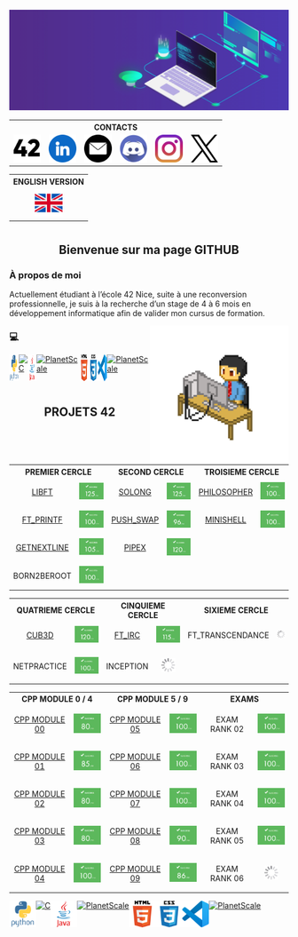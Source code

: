![banner](img/banner.gif)

<ber />

<div align="center">
	<table>
		<tr><th colspan="6" align="center">CONTACTS</th></tr>
        <tr>
          <td><a href="https://profile.intra.42.fr/users/mgayout" target="_blank"><img src="img/socialm/42.png" height="50"></a></td>
          <td><a href="https://www.linkedin.com/in/maxime-gayout-169b581b7/" target="_blank"><img src="img/socialm/linkedin.png" height="50"></a></td>
          <td><a href="mailto:maxime.gayout@free.fr" target="_blank"><img src="img/socialm/mail.png" height="50"></a></td>
          <td><a href="https://discord.com/users/maximegayout" target="_blank"><img src="img/socialm/discord.png" height="50"></a></td>
          <td><a href="https://www.instagram.com/maxime.gayout/" target="_blank"><img src="img/socialm/insta.png" height="50"></a></td>
          <td><a href="https://x.com/MaximeGayout" target="_blank"><img src="img/socialm/X.png" height="50"></a></td>
        </tr>
    </table>
    <table>
    	<tr><th align="center">ENGLISH VERSION</th></tr>
        <tr><td align="center"><a href="https://github.com/mgayout/mgayout/tree/main/eng"><img src="img/english.png" height="50"></a></td></tr>
    </table>
</div>

# <p> </p>

## <p align="center">Bienvenue sur ma page GITHUB</p>

### <p>À propos de moi</p>

<p>Actuellement étudiant à l’école 42 Nice, suite à une reconversion professionnelle, je suis à la recherche d’un stage de 4 à 6 mois en développement informatique afin de valider mon cursus de formation.</p>

<ber />

<img align="right" alt="GIF" src="img/code.gif" width="250"/> 

### 💻

<div style="display: flex;gap:'10px'" align="left">
	<a href="https://www.python.org/">
		<img src="https://github.com/devicons/devicon/blob/v2.15.1/icons/python/python-original-wordmark.svg" width="48" height="48" alt="HTML5" />
	</a>
  	<a href="https://www.cprogramming.com/tutorial/c-tutorial.html?inl=nv">
  		<img src="https://cdn.jsdelivr.net/gh/devicons/devicon/icons/c/c-original.svg" width="48" height="48" alt="C" />
	</a> 
	<a href="https://www.java.com/en/">
		<img src="https://github.com/devicons/devicon/blob/v2.15.1/icons/java/java-original-wordmark.svg" width="48" height="48" alt="Java" />
	</a>
  	<a href="https://developer.mozilla.org/en-US/docs/Web/JavaScript">
		<img src="https://cdn.jsdelivr.net/gh/devicons/devicon/icons/javascript/javascript-original.svg" width="48" height="48" alt="PlanetScale" />
	</a>
  	<a href="https://www.w3schools.com/html/">
		<img src="https://raw.githubusercontent.com/github/explore/80688e429a7d4ef2fca1e82350fe8e3517d3494d/topics/html/html.png" width="48" height="48" alt="HTML5" />
	</a>
  	<a href="https://www.w3schools.com/css/">
		<img src="https://raw.githubusercontent.com/github/explore/80688e429a7d4ef2fca1e82350fe8e3517d3494d/topics/css/css.png" width="48" height="48" alt="CSS3" />
	</a>
	<a href="https://code.visualstudio.com/">
		<img src="https://raw.githubusercontent.com/github/explore/80688e429a7d4ef2fca1e82350fe8e3517d3494d/topics/visual-studio-code/visual-studio-code.png" width="48" height="48" alt="Visual Studio Code" />
	</a>
  	<a href="https://www.docker.com">
		<img src="https://cdn.jsdelivr.net/gh/devicons/devicon/icons/docker/docker-original.svg" width="48" height="48" alt="PlanetScale" />
	</a>
</div>

# <p> </p>

## <p align="center">PROJETS 42</p>

<div align="center">
  <table>
    <tr>
      <th colspan="2" align="center">PREMIER CERCLE</th>
      <th colspan="2" align="center">SECOND CERCLE</th>
	  <th colspan="2" align="center">TROISIEME CERCLE</th>
    </tr>
    <tr>
      <td><p align="center"><a href="https://github.com/mgayout/libft">LIBFT</a></p></td>
      <td><img src="img/note/125.png" style="width:75px;"></td>
      <td><p align="center"><a href="https://github.com/mgayout/so_long">SOLONG</a></p></td>
      <td><img src="img/note/125.png" style="width:75px;"></td>
	  <td><p align="center"><a href="https://github.com/mgayout/philosopher">PHILOSOPHER</a></p></td>
	  <td><img src="img/note/100.png" style="width:75px;"></td>
    </tr>
	<tr>
      <td><p align="center"><a href="https://github.com/mgayout/ft_printf">FT_PRINTF</a></p></td>
      <td><img src="img/note/100.png" style="width:75px;"></td>
      <td><p align="center"><a href="https://github.com/mgayout/push_swap">PUSH_SWAP</a></p></td>
      <td><img src="img/note/96.png" style="width:75px;"></td>
	  <td><p align="center"><a href="https://github.com/mgayout/minishell">MINISHELL</a></p></td>
	  <td><img src="img/note/100.png" style="width:75px;"></td>
    </tr>
	<tr>
		<td><p align="center"><a href="https://github.com/mgayout/get_next_line">GETNEXTLINE</a></p></td>
		<td><img src="img/note/105.png" style="width:75px;"></td>
		<td><p align="center"><a href="https://github.com/mgayout/pipex">PIPEX</a></p></td>
		<td><img src="img/note/120.png" style="width:75px;"></td>
		<td></td>
		<td></td>
	</tr>
	<tr>
		<td><p align="center">BORN2BEROOT</p></td>
		<td><img src="img/note/100.png" style="width:75px;"></td>
		<td></td>
		<td></td>
		<td></td>
		<td></td>
	</tr>
  </table>
</div>

<div align="center">
  <table>
    <tr>
      <th colspan="2" align="center">QUATRIEME CERCLE</th>
	  <th colspan="2" align="center">CINQUIEME CERCLE</th>
	  <th colspan="2" align="center">SIXIEME CERCLE</th>
    </tr>
    <tr>
	  <td><p align="center"><a href="https://github.com/mgayout/cub3D">CUB3D</a></p></td>
	  <td><img src="img/note/120.png" style="width:75px;"></td>
	  <td><p align="center"><a href="https://github.com/mgayout/ft_irc">FT_IRC</a></p></td>
	  <td><img src="img/note/115.png" style="width:75px;"></td>
	  <td><p align="center">FT_TRANSCENDANCE</p></td>
	  <td><p align="center"><img src="img/loading.gif" style="width:25px;"></p></td>
	</tr>
	<tr>
		<td><p align="center">NETPRACTICE</p></td>
		<td><img src="img/note/100.png" style="width:75px;"></td>
		<td><p align="center">INCEPTION</p></td>
		<td><p align="center"><img src="img/loading.gif" style="width:25px;"></p></td>
		<td></td>
		<td></td>
	</tr>
  </table>
</div>

<div align="center">
  <table>
  	<tr>
    	<th colspan="2" align="center">CPP MODULE 0 / 4</th>
		<th colspan="2" align="center">CPP MODULE 5 / 9</th>
		<th colspan="2" align="center">EXAMS</th>
    </tr>
    <tr>
		<td><p align="center"><a href="https://github.com/mgayout/CPP00">CPP MODULE 00</a></p></td>
		<td><img src="img/note/80.png" style="width:75px;"></td>
		<td><p align="center"><a href="https://github.com/mgayout/CPP05">CPP MODULE 05</a></p></td>
		<td><img src="img/note/100.png" style="width:75px;"></td>
		<td><p align="center">EXAM RANK 02</p></td>
		<td><img src="img/note/100.png" style="width:75px;"></td>
	</tr>
	<tr>
		<td><p align="center"><a href="https://github.com/mgayout/CPP01">CPP MODULE 01</a></p></td>
		<td><img src="img/note/85.png" style="width:75px;"></td>
		<td><p align="center"><a href="https://github.com/mgayout/CPP06">CPP MODULE 06</a></p></td>
		<td><img src="img/note/100.png" style="width:75px;"></td>
		<td><p align="center">EXAM RANK 03</p></td>
		<td><img src="img/note/100.png" style="width:75px;"></td>
	</tr>
	<tr>
		<td><p align="center"><a href="https://github.com/mgayout/CPP02">CPP MODULE 02</a></p></td>
		<td><img src="img/note/80.png" style="width:75px;"></td>
		<td><p align="center"><a href="https://github.com/mgayout/CPP07">CPP MODULE 07</a></p></td>
		<td><img src="img/note/100.png" style="width:75px;"></td>
		<td><p align="center">EXAM RANK 04</p></td>
		<td><img src="img/note/100.png" style="width:75px;"></td>
	</tr>
	<tr>
		<td><p align="center"><a href="https://github.com/mgayout/CPP03">CPP MODULE 03</a></p></td>
		<td><img src="img/note/80.png" style="width:75px;"></td>
		<td><p align="center"><a href="https://github.com/mgayout/CPP08">CPP MODULE 08</a></p></td>
		<td><img src="img/note/90.png" style="width:75px;"></td>
		<td><p align="center">EXAM RANK 05</p></td>
		<td><img src="img/note/100.png" style="width:75px;"></td>
	</tr>
	<tr>
		<td><p align="center"><a href="https://github.com/mgayout/CPP04">CPP MODULE 04</a></p></td>
		<td><img src="img/note/100.png" style="width:75px;"></td>
		<td><p align="center"><a href="https://github.com/mgayout/CPP09">CPP MODULE 09</a></p></td>
		<td><img src="img/note/86.png" style="width:75px;"></td>
		<td><p align="center">EXAM RANK 06</p></td>
		<td><p align="center"><img src="img/loading.gif" style="width:25px;"></p></td>
	</tr>
  </table>
</div>
 
<div style="display: flex;gap:'10px'" align="left">
<a href="https://www.python.org/"><img src="https://github.com/devicons/devicon/blob/v2.15.1/icons/python/python-original-wordmark.svg" width="48" height="48" alt="HTML5" /></a>
  <a href="https://www.cprogramming.com/tutorial/c-tutorial.html?inl=nv"><img src="https://cdn.jsdelivr.net/gh/devicons/devicon/icons/c/c-original.svg" width="48" height="48" alt="C" /></a> 
	<a href="https://www.java.com/en/"><img src="https://github.com/devicons/devicon/blob/v2.15.1/icons/java/java-original-wordmark.svg" width="48" height="48" alt="Java" /></a>
  <a href="https://developer.mozilla.org/en-US/docs/Web/JavaScript"><img src="https://cdn.jsdelivr.net/gh/devicons/devicon/icons/javascript/javascript-original.svg" width="48" height="48" alt="PlanetScale" /></a>
  <a href="https://www.w3schools.com/html/"><img src="https://raw.githubusercontent.com/github/explore/80688e429a7d4ef2fca1e82350fe8e3517d3494d/topics/html/html.png" width="48" height="48" alt="HTML5" /></a>
  <a href="https://www.w3schools.com/css/"><img src="https://raw.githubusercontent.com/github/explore/80688e429a7d4ef2fca1e82350fe8e3517d3494d/topics/css/css.png" width="48" height="48" alt="CSS3" /></a>
<a href="https://code.visualstudio.com/"><img src="https://raw.githubusercontent.com/github/explore/80688e429a7d4ef2fca1e82350fe8e3517d3494d/topics/visual-studio-code/visual-studio-code.png" width="48" height="48" alt="Visual Studio Code" /></a>
  <a href="https://www.docker.com">
  	<img src="https://cdn.jsdelivr.net/gh/devicons/devicon/icons/docker/docker-original.svg" width="48" height="48" alt="PlanetScale" />
	</a>
 
</div>
